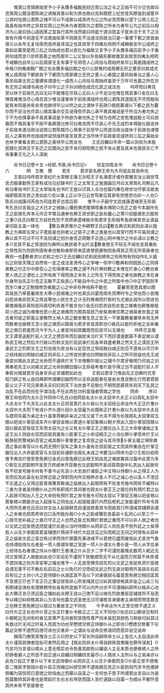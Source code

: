 <!-- { "loadSidebar": true } -->
　　惟周公克慎厥始至予小子永膺多福殷民初迁周公治之与之正始不可少愆也故曰克慎周公既没君陈继之诱掖其善以和为贵也故曰克和既厯三纪世变风移旌别淑慝毕公其时也周公君陈之绪不可以不成故以成其终为公之所必克而敬以望于公焉三后之政虽有始中终之异其实周公之所未为者君陈为之君陈之所未为者毕公为之前后以相济为心是曰协心适因革之宜各行其所当然是曰同底于道洽犹孟子犹未洽于天下之洽昔有升降今则道无不洽昔由俗革今则政无不治道洽则政治只是一事使下都之民皆由德义以永年无复怙侈而恶终是泽润之也其效至于四夷左袵罔不咸頼极言毕公成终之事如此葢至是而三后之功始成也君以民化为福故又言予小子永膺多福应前予小子垂拱仰成而言○京师首善之地而周毕二公又皆以东伯镇东都故推其余效至四夷左袵罔不咸頼也自毕公以后周家无复有事于东郊而人心风俗与周始终矣毕公真能践成终之命哉○四夷咸頼广期之也永膺多福远期之也○公其惟时成周建无穷之基至训其成式惟乂成周指下都欲其于下都而为周家建立无穷之基人心者国之基风俗者治之基人心善风俗美无穷之基建矣谓道化一成而人心风俗与周始终虽至于万年可也基之所在亦有无穷之闻谓令闻也子孙毕公之子孙训顺也成式化民之成法也
　　呜呼罔曰弗克至以休于前政孔氏曰无曰不能惟在尽其心无曰人少不足治也惟在慎其事○金氏曰无惮其难惟当尽心毋忽其少惟当谨事休于前政谓成终也周公君陈其道固无不尽而殷俗犹有未同是尚有余责也故待毕公以终之此之谓休于前政○按民寡谓以下都之民为蕞尔而不足治也尽其心慎其事亦交互说得但尽其心承不畏其难说是于所当为者勿失之于不为也慎事承不易其事说是于所欲为者勿失之于轻为也邦之安危惟兹殷士可曰民寡而不愼其事乎不刚不柔厥德允修可曰弗克而不尽其心乎先王成烈本得殷化殷说休于前政本道洽政治说周公君陈既尽心慎事于前至毕公而道洽政治是休于前政也谓使前人之美有终也指成终说但成终是言其责之当尽休于前政是言成终则三后之美始全也休字重看言周公君陈之美待毕公而全也
　　王氏应麟曰毕命一篇以风俗为本殷民既化其效见于东迁之后盟向之民不肯归郑阳樊之民不肯从晋及其末也周民东亡不肯事秦王化之入人深矣




　　尚书日记卷十五
<经部,书类,尚书日记>
　　钦定四库全书
　　尚书日记卷十六　　　　明　王樵　撰
　　君牙
　　君牙臣名穆王命为大司徒此其诰命也
　　王若曰呜呼君牙至纪扵太常穆王康王孙昭王子名满君牙或作君雅言汝父祖世笃忠贞服事勤劳王家有成功见纪録书扵三之太常王之旌旗画日月曰太常周礼司勲云凡有功者铭书扵王之太常铭名也书扵王旌以识其人与功也篇内重在继世功守家法故发端即叙其先世之羙如此○忠以事上正以守己云世笃者见其家有世徳世功非一人也○陈氏曰成康间芮伯为司徒君牙岂其后邪
　　惟予小子嗣守文武成康遗绪至无忝祖考孔氏曰言祖业之大已才之弱故心懐危惧虎尾惧咥春氷惧防○先正之臣今本譌作先王之臣按孔传本元作正字膂吕通脊也穆王资世职之臣处腹心之寄○旧服谓忠贞服劳之事○吕氏曰穆王方自忧危恐不克缵承遗绪故亦免君牙无忝祖考各欲保其世业语益亲切臣主盖一体也
　　敷五典至惟尔之中耕野王氏曰敷五典式和民则此语以施教之方典即五常父子君臣是也则者父之慈子之孝之类是也以其常行而不可易则谓之典以其不可过不可不及则谓之则尔身克正罔敢不正民心罔中惟尔之中此语以立教之本○言其不易之常道则为典所以教民者不出扵此敷者使无不知无不闻也言其秉执之常性则为则民所固有者也敬和者即劳来匡直使民彛物则各得其正而无所乖戾者也典则一也敷者求以式和之也○王氏应麟曰式和民则顺帝之则有物有则动作礼义威仪之则皆天理之自然有一定之成法圣贤传心之学唯一则字○敷典和则因民心之同得者教之尔正尔中即吾心之先得者率之教之道不外扵典则教之本惟在扵身心○教也者使人效之之谓也上之所有故下得而效之未有上之所无下得而效之者也故教之本在身尔身所当先正尔克正无敢不正矣民心不能自中尔之中民之所取中也○中正字因则字而生○身之正勉强修饬者能之心之中非存养纯熟不能也
　　夏暑雨至思其艰以图其易民乃寕夏暑雨冬大寒小民艰难之时也真氏曰夏而雨冬而寒时令之常也而小民惟曰怨咨者非怨天之雨且寒也小民生生之计无时弗艰而扵斯时为尤艰此其所以怨咨也厥惟艰哉非真知民间真切利疚者不能言也○金氏曰怨咨自伤衣食之艰难也厥惟艰哉叹小民之诚为艰难也思小民之艰难而为图其易民乃安矣艰者饥寒之艰易者衣食之易古者司徒之职虽云掌教然土地人民之数安飬生息之宜无一不掌葢教飬兼举未有无养而敎者也故穆王念小民之艰而以图易为君牙告皆其职也○眞氏曰是时井地之法未壊民之艰已若是而况今乎为人上者宜何如其圗思而后民可以无艰也
　　呜呼丕显哉文王谟至追配扵前人文王之徳百年而后崩犹未洽扵天下而訏谟逺猷莫不素定故以谟称武王继之然后大行故以烈称文显扵前武承扵后各举其盛者賛之然文王之谟武王所承武王之烈即文王之烈也规为至当有以定百世之常经故曰咸正防范不遗有以尽万年之经纬故曰罔缺曰咸正则非后人之所宜纷更也曰罔缺则非后人之所可损益也先王成康尝对掦此文武之光命而不遏佚扵天下亦惟頼尔祖父之辅今尔君牙敬明乃司徒之训用奉若先王以对掦文武之光命则纉旧服以无忝祖考者扵是乎得之岂不追配扵前人乎奉若对掦就君牙自身言非必言辅君如此也
　　王若曰君牙乃惟由先正旧典时式至昭乃辟之有乂由旧典即所谓纉旧服而所以无忝追配者在是矣衣食足敎化行而君君臣臣父父子子兄兄弟弟夫夫妇妇则天下治衣食不足敎化不眀而民彛乖失则天下乱民之治乱不在此而何在乎谓治乱不在此而在功利富强者管商之学也
　　冏命
　　序曰穆王命伯冏为太仆正作冏命○孔氏曰伯冏臣名太仆长太驭中大夫正义曰周礼太驭中大夫太仆下大夫孔以此言太仆正则官髙扵太仆故以为太驭经云命汝作大正正扵羣仆太驭中大夫而下有戎仆齐仆道仆田仆太驭最为长既称正扵羣仆故以为太驭中大夫且与君同车最为亲近太仆虽掌燕朝非亲近之任又是下大夫不得为长按周礼太驭掌驭玉辂以祀戎仆掌驭戎车齐仆掌驭金辂以賔道仆掌驭象辂以朝夕燕出入田仆掌驭田辂以田以鄙此官皆驭王车而太驭为之长又有太仆掌正王之服位出入王之大命掌诸侯之复逆王出入则自左驭而前驱其属有小臣掌王之小命诏相王之小法仪祭仆掌受命扵王以眡祭祀而警戒紏百官之戒具御仆掌羣吏之复庶民之逆与其吊劳仆掌五寝之埽除粪洒之事此等官以仆名而无预扵驭车之事太仆虽有左驭前驱之文而其所重自在扵掌正服位出入大命是其官与太驭初非通职也周礼未成之书要当以冏命为定○王若曰伯冏惟予弗克扵徳至思免厥愆金氏曰思免厥愆此穆王知自克之难欲寡其过篇中此意为多○昔在文武聪眀齐圣至万邦咸休齐荘敬也文武聪明齐圣动容周旋中礼其出入起居何有不钦发号施令何有不善今必先言小大忠良扵诸臣之中又特以侍御仆从之得正人为言而后及此盖左右交修近臣之常职而内外交相养亦圣人不已之诚心也以圣人不泄迩不忘逺之心又得近臣胥保惠胥敎诲之益故出入起居罔有不钦发号施令罔有不臧特以二者为言者盖侍御仆从之所有职焉扵其间者也观太仆掌正王之服位则有预扵君之出入起居可知出入王之大命则有预扵君之发号施令可知太驭以下掌驭玉辂以祀金辂以賔象辂以朝是亦出入起居与之同也出入起居能谨扵内然后枢机之发能谨扵外号令其大而所先者也吕氏曰世主出入起居鲜克自谨徒欲善其令而欲其行所谓咸其辅颊舌感人之末者也民若邦休岂口舌所能办哉○小大之臣咸懐忠良盖自十乱同心以至三千一心皆尽忠补益之士直已守正之人也然近臣尤有闗扵君徳之重而不可以非人居之者也以文武之廷皆徳选而犹谨扵此是以当时侍御仆从罔非正人则忠良不但外廷之士矣得若人以旦夕承弼其君盖辅徳扵燕闲不待扵大廷显见之际而昵近无间之时常有从容补正之益矣文武之圣岂有过举而待扵弼葢先事进戒不以君徳已盛而废规此尤圣世气象也侍谓给侍左右者是一项人御谓车御之官是一项人仆谓太仆羣仆是一项人从字总承上给侍左右者谓之侍从仆御扵王者谓之仆从旦夕二字不可漫防葢惟此数项人昵近无间又皆得正人故能如此也○言动无不谨则下民敬顺而无不从化逺而万邦莫不休羙谓不遗四海之忧共享安寕之福也惟予一人无良至俾克绍先烈以文武之圣犹有资扵臣故自谓无善不可不赖左右前后之士以免已扵愆而绍文武之烈无良对聪明齐圣説左右前后有位之士对小大之臣侍御仆从説匡其不及以下对承弼説与篇首思免厥愆相应匡其不及使正已也下言正已之事愆缪皆非心所发绳其愆过紏其错缪格其非妄之心此三句有眀谏显诤处有潜移黙夺处各有所宜施不可以内外分亦不可谓绳紏即所以格非心也此大槩泛言已须近臣之辅如此夫穆王自以己徳不足以继先烈欲羣臣匡辅其所不及而专以绳愆紏缪格其非心为言何也葢文武圣徳无过可谏故言承弼者主承顺而带匡救言之也穆王思免厥愆以规过为重故言之不同也
　　今予命汝作大正至交修不逮正义曰作大正正长也作仆官之长正扵羣仆令敎正之二正义不同也○张氏曰公卿进见有时仆御昵近无间有时者见其尊严无间者知其情性尊严则未易犯其颜色习熟故可紏其过失救过扵无间之时易入而其为功也早懋徳交修正侍御仆从之职也○懋徳交修重下句葢必交修不逮然后徳可进也交者非一之谓此与说命交修语同而意异说见说命
　　愼简乃僚至其惟吉士正义曰府史以下官长所自辟除命士以上皆应人主自选此命太仆谨简其僚者铨拟可者然后用之【按此则非太仆得自辟除其僚属也蔡传误矣】○巧言巧为言语以顺从上意无情实也令色善其颜色以媚说人主无本质也便者顺人之所好辟者避人之所恶不由正道以自媚曰侧媚四言最尽小人情状人主所以与之易亲亦以此也○自正于羣仆以下本文武侍御仆从罔非正人以旦夕承弼而言○仆臣正至不徳惟臣二惟臣字皆指仆臣仆臣正则绳愆纠缪交修不逮故厥后克正仆臣防则巧言令色便辟侧媚为容恱而已君徳之败恒由之而蔽以自圣之一言何也子思子所谓君出言自以为是而莫敢矫其非者也是常起扵左右左右导防而国人至扵道路以目葢一为顺从不敢忤意其终未有不至是者也
